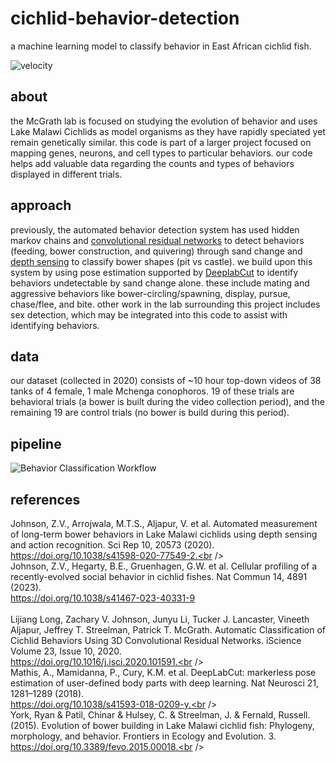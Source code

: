 # cichlid-behavior-detection
a machine learning model to classify behavior in East African cichlid fish.<br />

![velocity](https://github.com/mikster36/cichlid-behavior-detection/assets/74252522/fe8d77a6-bc98-463a-ad6e-01ff9d9b7527)

## about
the McGrath lab is focused on studying the evolution of behavior and uses Lake Malawi Cichlids as model organisms as they have rapidly speciated yet remain genetically similar. this code is part of a larger project focused on mapping genes, neurons, and cell types to particular behaviors. our code helps add valuable data regarding the counts and types of behaviors displayed in different trials.<br />
## approach
previously, the automated behavior detection system has used hidden markov chains and [convolutional residual networks](https://github.com/ptmcgrat/CichlidActionClassification) to detect behaviors (feeding, bower construction, and quivering) through sand change and [depth sensing](https://github.com/tlancaster6/CichlidBowerTracker) to classify bower shapes (pit vs castle). we build upon this system by using pose estimation supported by [DeeplabCut](https://github.com/DeepLabCut/DeepLabCut) to identify behaviors undetectable by sand change alone. these include mating and aggressive behaviors like bower-circling/spawning, display, pursue, chase/flee, and bite. other work in the lab surrounding this project includes sex detection, which may be integrated into this code to assist with identifying behaviors.
## data
our dataset (collected in 2020) consists of ~10 hour top-down videos of 38 tanks of 4 female, 1 male Mchenga conophoros. 19 of these trials are behavioral trials (a bower is built during the video collection period), and the remaining 19 are control trials (no bower is build during this period).
## pipeline
![Behavior Classification Workflow](https://github.com/mikster36/cichlid-behavior-detection/assets/74252522/b8aa2456-281d-491d-afc7-6f9a2d66eaa4)


## references
Johnson, Z.V., Arrojwala, M.T.S., Aljapur, V. et al. Automated measurement of long-term bower behaviors in Lake Malawi cichlids using depth sensing and action recognition. Sci Rep 10, 20573 (2020).<br /> https://doi.org/10.1038/s41598-020-77549-2.<br /><br />
Johnson, Z.V., Hegarty, B.E., Gruenhagen, G.W. et al. Cellular profiling of a recently-evolved social behavior in cichlid fishes. Nat Commun 14, 4891 (2023).
<br />https://doi.org/10.1038/s41467-023-40331-9<br /><br />
Lijiang Long, Zachary V. Johnson, Junyu Li, Tucker J. Lancaster, Vineeth Aljapur, Jeffrey T. Streelman, Patrick T. McGrath. Automatic Classification of Cichlid Behaviors Using 3D Convolutional Residual Networks. iScience Volume 23, Issue 10, 2020.<br />https://doi.org/10.1016/j.isci.2020.101591.<br /><br />
Mathis, A., Mamidanna, P., Cury, K.M. et al. DeepLabCut: markerless pose estimation of user-defined body parts with deep learning. Nat Neurosci 21, 1281–1289 (2018).
<br />https://doi.org/10.1038/s41593-018-0209-y.<br /><br />
York, Ryan & Patil, Chinar & Hulsey, C. & Streelman, J. & Fernald, Russell. (2015). Evolution of bower building in Lake Malawi cichlid fish: Phylogeny, morphology, and behavior. Frontiers in Ecology and Evolution. 3.<br />https://doi.org/10.3389/fevo.2015.00018.<br />

